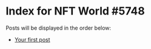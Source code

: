 # Index for NFT World #5748
Posts will be displayed in the order below:

- [Your first post](./001-first.md)


